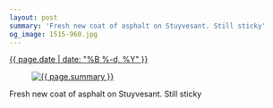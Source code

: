 ```yaml
---
layout: post
summary: 'Fresh new coat of asphalt on Stuyvesant. Still sticky'
og_image: 1515-960.jpg
---
```


<div class="post">
 <time>
  <a href="/1515">
   {{ page.date | date: "%B %-d, %Y" }}
  </a>
 </time>
 <a href="/1515">
  <figure data-taken="11/3/2021">
   <img alt="{{ page.summary }}" sizes="(min-width: 700px) 50vw, calc(100vw - 2rem)" src="{{ site.assets_url }}/1515-480.jpg" srcset="{{ site.assets_url }}/1515-240.jpg 240w, {{ site.assets_url }}/1515-480.jpg 480w, {{ site.assets_url }}/1515-720.jpg 720w, {{ site.assets_url }}/1515-960.jpg 960w"/>
  </figure>
 </a>
 <span>
  Fresh new coat of asphalt on Stuyvesant. Still sticky
 </span>
</div>
